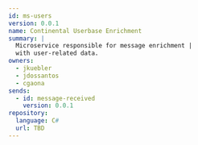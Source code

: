 ```yaml
---
id: ms-users
version: 0.0.1
name: Continental Userbase Enrichment
summary: |
  Microservice responsible for message enrichment |
  with user-related data.
owners:
  - jkuebler
  - jdossantos
  - cgaona
sends:
  - id: message-received
    version: 0.0.1
repository:
  language: C#
  url: TBD
---
```


